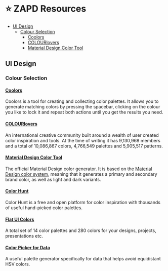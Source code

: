 
<!-- omit in toc -->
# ⭐ ZAPD Resources

- [UI Design](#ui-design)
  - [Colour Selection](#colour-selection)
    - [Coolors](#coolors)
    - [COLOURlovers](#colourlovers)
    - [Material Design Color Tool](#material-design-color-tool)

## UI Design

### Colour Selection

#### [Coolors](https://coolors.co/)

Coolors is a  tool for creating and collecting color palettes. It allows you to generate matching colors by pressing the spacebar, clicking on the colour you like to lock it and repeat both actions until you get the results you need. 

#### [COLOURlovers](https://www.colourlovers.com/)

An international creative community built around a wealth of user created color inspiration and tools. At the time of writing it has 9,130,968 members and a total of 10,086,867 colors, 4,766,549 palettes and 5,905,517 patterns.

#### [Material Design Color Tool](https://material.io/resources/color)

The official Material Design color generator. It is based on the [Material Design color system](https://material.io/design/color/the-color-system.html), meaning that it generates a primary and secondary brand color, as well as light and dark variants.

#### [Color Hunt](https://colorhunt.co/)

Color Hunt is a free and open platform for color inspiration with thousands of useful hand-picked color palettes.

#### [Flat UI Colors](https://flatuicolors.com/)

A total set of 14 color palettes and 280 colors for your designs, projects, presentations etc.

#### [Color Picker for Data](http://tristen.ca/hcl-picker/#/hcl/6/1.08/B9BD71/EAAF0C)

A useful palette generator specifically for data that helps avoid equidistant HSV colors.
